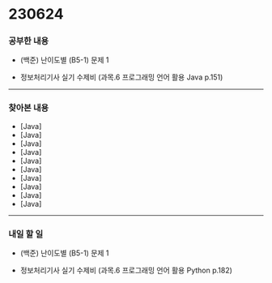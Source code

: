 # 230624

### 공부한 내용

- (백준) 난이도별 (B5-1) 문제 1

- 정보처리기사 실기 수제비 (과목.6 프로그래밍 언어 활용 Java p.151)

---

### 찾아본 내용

- [Java]
- [Java]
- [Java]
- [Java]
- [Java]
- [Java]
- [Java]
- [Java]
- [Java]
- [Java]

---

### 내일 할 일

- (백준) 난이도별 (B5-1) 문제 1

- 정보처리기사 실기 수제비 (과목.6 프로그래밍 언어 활용 Python p.182)

